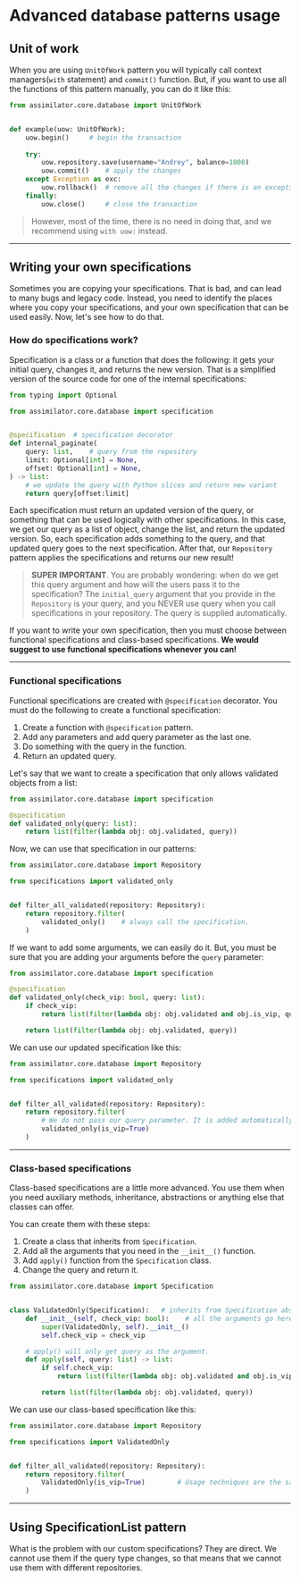 # Advanced database patterns usage

## Unit of work

When you are using `UnitOfWork` pattern you will typically call context managers(`with` statement) and `commit()` function. 
But, if you want to use all the functions of this pattern manually, you can do it like this:

```Python
from assimilator.core.database import UnitOfWork


def example(uow: UnitOfWork):
    uow.begin()     # begin the transaction
    
    try:
        uow.repository.save(username="Andrey", balance=1000)
        uow.commit()    # apply the changes
    except Exception as exc:
        uow.rollback()  # remove all the changes if there is an exception
    finally:
        uow.close()     # close the transaction
```

> However, most of the time, there is no need in doing that, and we recommend using `with uow:` instead.

---------------------------------------

## Writing your own specifications

Sometimes you are copying your specifications. That is bad, and can lead to many bugs and legacy code. Instead, you need
to identify the places where you copy your specifications, and your own specification that can be used easily.
Now, let's see how to do that.

### How do specifications work?
Specification is a class or a function that does the following: it gets your initial query, changes it, and returns the
new version. That is a simplified version of the source code for one of the internal specifications:
```Python
from typing import Optional

from assimilator.core.database import specification


@specification  # specification decorator
def internal_paginate(
    query: list,    # query from the repository
    limit: Optional[int] = None,
    offset: Optional[int] = None,
) -> list:
    # we update the query with Python slices and return new variant
    return query[offset:limit]
```

Each specification must return an updated version of the query, or something that can be used logically with other specifications.
In this case, we get our query as a list of object, change the list, and return the updated version. 
So, each specification adds something to the query, and that updated query goes to the next specification.
After that, our `Repository` pattern applies the specifications and returns our new result!

> __**SUPER IMPORTANT**__. You are probably wondering: when do we get this query argument and how will the users pass 
> it to the specification? The `initial_query` argument that you provide in the `Repository` is your query, and you NEVER use
> query when you call specifications in your repository. The query is supplied automatically.

If you want to write your own specification, then you must choose between functional specifications and class-based
specifications. **We would suggest to use functional specifications whenever you can!**

---------------------------------------

### Functional specifications
Functional specifications are created with `@specification` decorator.
You must do the following to create a functional specification:

1. Create a function with `@specification` pattern.
2. Add any parameters and add query parameter as the last one.
3. Do something with the query in the function.
4. Return an updated query.

Let's say that we want to create a specification that only allows validated objects from a list:
```Python
from assimilator.core.database import specification

@specification
def validated_only(query: list):
    return list(filter(lambda obj: obj.validated, query))

```

Now, we can use that specification in our patterns:
```Python
from assimilator.core.database import Repository

from specifications import validated_only


def filter_all_validated(repository: Repository):
    return repository.filter(
        validated_only()    # always call the specification.
    )
```

If we want to add some arguments, we can easily do it. But, you must be sure that you are adding your arguments
before the `query` parameter:
```Python
from assimilator.core.database import specification

@specification
def validated_only(check_vip: bool, query: list):
    if check_vip:
        return list(filter(lambda obj: obj.validated and obj.is_vip, query))

    return list(filter(lambda obj: obj.validated, query))
```

We can use our updated specification like this:
```Python
from assimilator.core.database import Repository

from specifications import validated_only


def filter_all_validated(repository: Repository):
    return repository.filter(
        # We do not pass our query parameter. It is added automatically.
        validated_only(is_vip=True)
    )
```

---------------------------------------

### Class-based specifications

Class-based specifications are a little more advanced. You use them when you need auxiliary methods, inheritance, 
abstractions or anything else that classes can offer.

You can create them with these steps:

1. Create a class that inherits from `Specification`.
2. Add all the arguments that you need in the `__init__()` function.
3. Add `apply()` function from the `Specification` class.
4. Change the query and return it.

```Python
from assimilator.core.database import Specification


class ValidatedOnly(Specification):   # inherits from Specification abstract class
    def __init__(self, check_vip: bool):    # all the arguments go here
        super(ValidatedOnly, self).__init__()
        self.check_vip = check_vip

    # apply() will only get query as the argument.
    def apply(self, query: list) -> list:
        if self.check_vip:
            return list(filter(lambda obj: obj.validated and obj.is_vip, query))

        return list(filter(lambda obj: obj.validated, query))
```

We can use our class-based specification like this:
```Python
from assimilator.core.database import Repository

from specifications import ValidatedOnly


def filter_all_validated(repository: Repository):
    return repository.filter(
        ValidatedOnly(is_vip=True)        # Usage techniques are the same
    )
```

------------------------------

## Using SpecificationList pattern

What is the problem with our custom specifications? They are direct. We cannot use them if the query type changes,
so that means that we cannot use them with different repositories.

